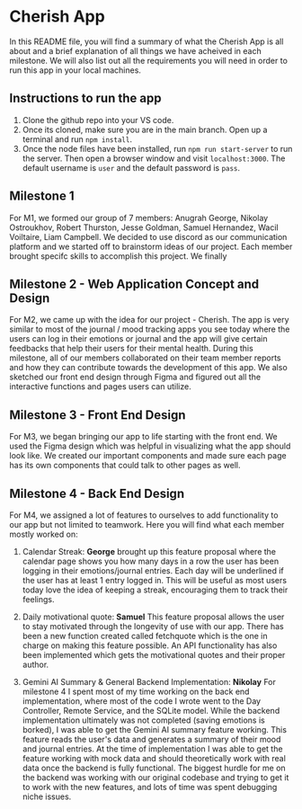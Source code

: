 # Cherish App

In this README file, you will find a summary of what the Cherish App is all about and a brief explanation of all things we have acheived in each milestone. We will also list out all the requirements you will need in order to run this app in your local machines.

## Instructions to run the app

1. Clone the github repo into your VS code.
2. Once its cloned, make sure you are in the main branch. Open up a terminal and run `npm install`.
3. Once the node files have been installed, run `npm run start-server` to run the server. Then open a browser window and visit `localhost:3000`. The default username is `user` and the default password is `pass`. 

## Milestone 1

For M1, we formed our group of 7 members: Anugrah George, Nikolay Ostroukhov, Robert Thurston, Jesse Goldman, Samuel Hernandez, Wacil Voiltaire, Liam Campbell. We decided to use discord as our communication platform and we started off to brainstorm ideas of our project. Each member brought specifc skills to accomplish this project. We finally

## Milestone 2 - Web Application Concept and Design

For M2, we came up with the idea for our project - Cherish. The app is very similar to most of the journal / mood tracking apps you see today where the users can log in their emotions or journal and the app will give certain feedbacks that help their users for their mental health. During this milestone, all of our members collaborated on their team member reports and how they can contribute towards the development of this app. We also sketched our front end design through Figma and figured out all the interactive functions and pages users can utilize.

## Milestone 3 - Front End Design

For M3, we began bringing our app to life starting with the front end. We used the Figma design which was helpful in visualizing what the app should look like. We created our important components and made sure each page has its own components that could talk to other pages as well.

## Milestone 4 - Back End Design

For M4, we assigned a lot of features to ourselves to add functionality to our app but not limited to teamwork. Here you will find what each member mostly worked on:

1. Calendar Streak: **George** brought up this feature proposal where the calendar page shows you how many days in a row the user has been logging in their emotions/journal entries. Each day will be underlined if the user has at least 1 entry logged in. This will be useful as most users today love the idea of keeping a streak, encouraging them to track their feelings.

2. Daily motivational quote: **Samuel** This feature proposal allows the user to stay motivated through the longevity of use with our app. There has been a new function created called fetchquote which is the one in charge on making this feature possible. An API functionality has also been implemented which gets the motivational quotes and their proper author.

3. Gemini AI Summary & General Backend Implementation: **Nikolay** For milestone 4 I spent most of my time working on the back end implementation, where most of the code I wrote went to the Day Controller, Remote Service, and the SQLite model. While the backend implementation ultimately was not completed (saving emotions is borked), I was able to get the Gemini AI summary feature working. This feature reads the user's data and generates a summary of their mood and journal entries. At the time of implementation I was able to get the feature working with mock data and should theoretically work with real data once the backend is fully functional. The biggest hurdle for me on the backend was working with our original codebase and trying to get it to work with the new features, and lots of time was spent debugging niche issues.
